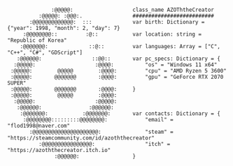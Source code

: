 <!-- ## Hi there 👋 -->
```gdscript

              :@@@@@:                   class_name AZOThtheCreator
          :@@@@@: :@@@:.                ##########################
       :@@@@@@@@@@@@@:  :::             var birth: Dictionary = {"year": 1998, "month": 2, "day": 7}
     :@@@@@@@@::         :@::           var location: string = "Republic of Korea"
    :@@@@@@@:             ::@::         var languages: Array = ["C", "C++", "C#", "GDScript"]
   :@@@@@@:                ::@@::       var pc_specs: Dictionary = {
  :@@@@@:                   :@@@@:          "os" = "Windows 11 x64"
 :@@@@@:        @@@@@        :@@@@:         "cpu" = "AMD Ryzen 5 3600"
 :@@@@@:       @@@@@@@       :@@@@:         "gpu" = "GeForce RTX 2070 SUPER"
 :@@@@@:       @@@@@@@       :@@@@:     }
 :@@@@@:        @@@@@        :@@@@:     
  :@@@@@:                   :@@@@@:     
   :@@@@@@:               :@@@@@@:      
    :@@@@@@@:           :@@@@@@@:       var contacts: Dictionary = {
     :@@@@@@@@:::::::::@@@@@@@@:            "email" = "flod1998@naver.com"
       :@@@@@@@@@@@@@@@@@@@@@:              "steam" = "https://steamcommunity.com/id/azoththecreator"
          :@@@@@@@@@@@@@@@@:                "itch" = "https://azoththecreator.itch.io"
               :@@@@@@:                 }

```
<!--
**azoththecreator/azoththecreator** is a ✨ _special_ ✨ repository because its `README.md` (this file) appears on your GitHub profile.

Here are some ideas to get you started:

- 🔭 I’m currently working on ...
- 🌱 I’m currently learning ...
- 👯 I’m looking to collaborate on ...
- 🤔 I’m looking for help with ...
- 💬 Ask me about ...
- 📫 How to reach me: ...
- 😄 Pronouns: ...
- ⚡ Fun fact: ...
-->
